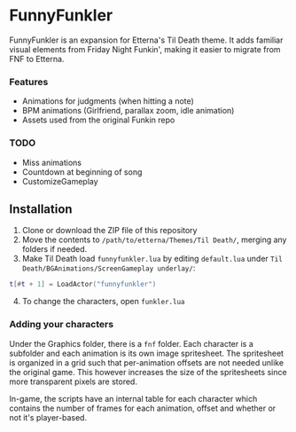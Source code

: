 # FunnyFunkler
FunnyFunkler is an expansion for Etterna's Til Death theme.
It adds familiar visual elements from Friday Night Funkin', making it easier to migrate from FNF to Etterna.

### Features
- Animations for judgments (when hitting a note)
- BPM animations (Girlfriend, parallax zoom, idle animation)
- Assets used from the original Funkin repo

### TODO
- Miss animations
- Countdown at beginning of song
- CustomizeGameplay

## Installation
1. Clone or download the ZIP file of this repository
2. Move the contents to `/path/to/etterna/Themes/Til Death/`, merging any folders if needed.
3. Make Til Death load `funnyfunkler.lua` by editing `default.lua` under `Til Death/BGAnimations/ScreenGameplay underlay/`:
```lua
t[#t + 1] = LoadActor("funnyfunkler")
```
4. To change the characters, open `funkler.lua`

### Adding your characters
Under the Graphics folder, there is a `fnf` folder. Each character is a subfolder and each animation is its own image spritesheet.
The spritesheet is organized in a grid such that per-animation offsets are not needed unlike the original game. This however increases the size of the spritesheets since more transparent pixels are stored.

In-game, the scripts have an internal table for each character which contains the number of frames for each animation, offset and whether or not it's player-based.